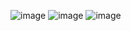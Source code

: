 ![image](https://github.com/Jahongirhacking/FE-Projects/assets/66916141/e321ebb1-b625-4ba3-84eb-edd03d79038c)
![image](https://github.com/Jahongirhacking/FE-Projects/assets/66916141/131bd1ce-bf2f-4879-93a3-7c534d895941)
![image](https://github.com/Jahongirhacking/FE-Projects/assets/66916141/8f69ed0b-abf3-4d42-91b6-d2a0145be8ef)
